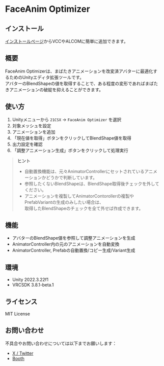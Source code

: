 # FaceAnim Optimizer

## インストール

 [インストールページ]()からVCCやALCOMに簡単に追加できます。

## 概要
FaceAnim Optimizerは、まばたきアニメーションを改変済アバターに最適化するためのUnityエディタ拡張ツールです。  
アバターのBlendShapeの値を取得することで、ある程度の変形であればまばたきアニメーションの破綻を抑えることができます。  

## 使い方
1. Unityメニューから `21CSX` → `FaceAnim Optimizer` を選択
2. 対象メッシュを設定
3. アニメーションを追加
4. 「現在値を取得」ボタンをクリックしてBlendShape値を取得
5. 出力設定を確認
6. 「調整アニメーション生成」ボタンをクリックして処理実行

> **ヒント**
> - 自動置換機能は、元々AnimatorControllerにセットされているアニメーションかどうかで判断しています。  
> - 参照したくないBlendShapeは、BlendShape取得後チェックを外してください。  
> - アニメーションを複製してAnimatorContorollerの複製やPrefabVariantの生成のみしたい場合は、  
> 取得したBlendShapeのチェックを全て外せば作成できます。  

## 機能
- アバターのBlendShape値を参照して調整アニメーションを生成
- AnimatorController内の元のアニメーションを自動変換
- AnimatorController, Prefabの自動置換/コピー生成/Variant生成

## 環境
- Unity 2022.3.22f1
- VRCSDK 3.8.1-beta.1

## ライセンス
MIT License

## お問い合わせ
不具合やお問い合わせについては以下までお願いします：
- [X / Twitter](https://x.com/pnpnrkgk)
- [Booth](https://l21l.booth.pm/)
